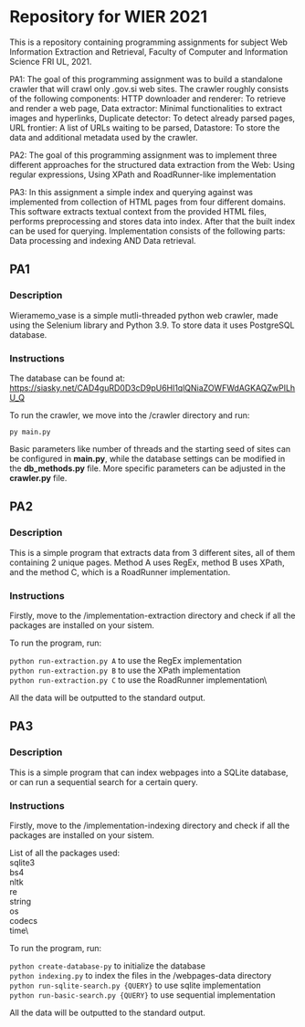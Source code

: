 
# Repository for WIER 2021

This is a repository containing programming assignments for subject Web Information Extraction and Retrieval, Faculty of Computer and Information Science FRI UL, 2021.

PA1: The goal of this programming assignment was to build a standalone crawler that will crawl only .gov.si web sites. The crawler roughly consists of the following components: HTTP downloader and renderer: To retrieve and render a web page, 
Data extractor: Minimal functionalities to extract images and hyperlinks,
Duplicate detector: To detect already parsed pages, 
URL frontier: A list of URLs waiting to be parsed,
Datastore: To store the data and additional metadata used by the crawler.

PA2: The goal of this programming assignment was to implement three different approaches for the structured data extraction from the Web: 
Using regular expressions, 
Using XPath and
RoadRunner-like implementation

PA3: In this assignment a simple index and querying against was implemented from collection of HTML pages from four different domains. This software extracts textual context from the provided HTML files, performs preprocessing and stores data into index. After that the built index can be used for querying. Implementation consists of the following parts: Data processing and indexing AND Data retrieval.

## PA1

### Description
Wieramemo_vase is a simple mutli-threaded python web crawler, made using the Selenium library and Python 3.9. To store data it uses PostgreSQL database.

### Instructions
The database can be found at: https://siasky.net/CAD4guRD0D3cD9pU6Hl1qlQNiaZOWFWdAGKAQZwPILhU_Q 

To run the crawler, we move into the /crawler directory and run:

`py main.py`

Basic parameters like number of threads and the starting seed of sites can be configured in **main.py**, while the database settings can be modified in the **db_methods.py** file.
More specific parameters can be adjusted in the **crawler.py** file.

## PA2 

### Description
This is a simple program that extracts data from 3 different sites, all of them containing 2 unique pages. Method A uses RegEx, method B uses XPath, and the method C, 
which is a RoadRunner implementation.

### Instructions
Firstly, move to the /implementation-extraction directory and check if all the packages are installed on your sistem.

To run the program, run:

`python run-extraction.py A` to use the RegEx implementation\
`python run-extraction.py B` to use the XPath implementation\
`python run-extraction.py C` to use the RoadRunner implementation\

All the data will be outputted to the standard output.

## PA3

### Description
This is a simple program that can index webpages into a SQLite database, or can run a sequential search for a certain query.

### Instructions
Firstly, move to the /implementation-indexing directory and check if all the packages are installed on your sistem.

List of all the packages used:\
sqlite3\
bs4\
nltk\
re\
string\
os\
codecs\
time\

To run the program, run:

`python create-database-py` to initialize the database\
`python indexing.py` to index the files in the /webpages-data directory\
`python run-sqlite-search.py {QUERY}` to use sqlite implementation\
`python run-basic-search.py {QUERY}` to use sequential implementation

All the data will be outputted to the standard output.

